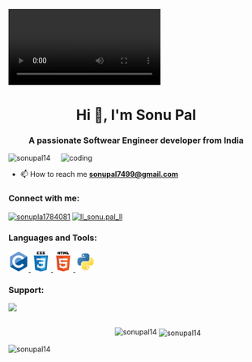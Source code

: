 ![Logo](https://github.com/Sonupal14/Sonupal14/blob/main/Github%20banner.mp4)
<h1 align="center">Hi 👋, I'm Sonu Pal</h1>
<h3 align="center">A passionate Softwear Engineer developer from India</h3>

<img align="right" alt="coding" width="400" src="https://i.pinimg.com/originals/90/70/32/9070324cdfc07c68d60eed0c39e77573.gif">

<p align="left"> <img src="https://komarev.com/ghpvc/?username=sonupal14&label=Profile%20views&color=0e75b6&style=flat" alt="sonupal14" /> </p>

- 📫 How to reach me **sonupal7499@gmail.com**

<h3 align="left">Connect with me:</h3>
<p align="left">
<a href="https://twitter.com/sonupla1784081" target="blank"><img align="center" src="https://raw.githubusercontent.com/rahuldkjain/github-profile-readme-generator/master/src/images/icons/Social/twitter.svg" alt="sonupla1784081" height="30" width="40" /></a>
<a href="https://instagram.com/ll_sonu.pal_ll" target="blank"><img align="center" src="https://raw.githubusercontent.com/rahuldkjain/github-profile-readme-generator/master/src/images/icons/Social/instagram.svg" alt="ll_sonu.pal_ll" height="30" width="40" /></a>
</p>

<h3 align="left">Languages and Tools:</h3>
<p align="left"> <a href="https://www.cprogramming.com/" target="_blank" rel="noreferrer"> <img src="https://raw.githubusercontent.com/devicons/devicon/master/icons/c/c-original.svg" alt="c" width="40" height="40"/> </a> <a href="https://www.w3schools.com/css/" target="_blank" rel="noreferrer"> <img src="https://raw.githubusercontent.com/devicons/devicon/master/icons/css3/css3-original-wordmark.svg" alt="css3" width="40" height="40"/> </a> <a href="https://www.w3.org/html/" target="_blank" rel="noreferrer"> <img src="https://raw.githubusercontent.com/devicons/devicon/master/icons/html5/html5-original-wordmark.svg" alt="html5" width="40" height="40"/> </a> <a href="https://www.python.org" target="_blank" rel="noreferrer"> <img src="https://raw.githubusercontent.com/devicons/devicon/master/icons/python/python-original.svg" alt="python" width="40" height="40"/> </a> </p>

<h3 align="left">Support:</h3>
<p><a href="https://www.buymeacoffee.com/ "> <img align="left" src="https://cdn.buymeacoffee.com/buttons/v2/default-yellow.png" height="50" width="210" alt=" " /></a></p><br><br>

<p><img align="left" src="https://github-readme-stats.vercel.app/api/top-langs?username=sonupal14&show_icons=true&locale=en&layout=compact" alt="sonupal14" /></p>

<p>&nbsp;<img align="center" src="https://github-readme-stats.vercel.app/api?username=sonupal14&show_icons=true&locale=en" alt="sonupal14" /></p>

<p><img align="center" src="https://github-readme-streak-stats.herokuapp.com/?user=sonupal14&" alt="sonupal14" /></p>
